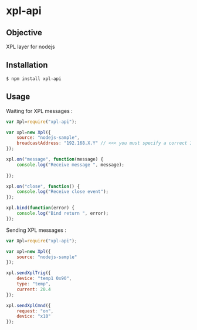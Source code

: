 # xpl-api

## Objective

XPL layer for nodejs

## Installation

    $ npm install xpl-api

## Usage

Waiting for XPL messages :
```javascript
var Xpl=require("xpl-api");

var xpl=new Xpl({
	source: "nodejs-sample",
	broadcastAddress: "192.168.X.Y" // <<< you must specify a correct IP
});

xpl.on("message", function(message) {
	console.log("Receive message ", message);
	
});

xpl.on("close", function() {
	console.log("Receive close event");
});

xpl.bind(function(error) {
	console.log("Bind return ", error);
});
```

Sending XPL messages :
```javascript
var Xpl=require("xpl-api");

var xpl=new Xpl({
	source: "nodejs-sample"
});

xpl.sendXplTrig({
	device: "temp1 0x90",
	type: "temp",
	current: 20.4
});

xpl.sendXplCmnd({
	request: "on",
	device: "x10"
});
```
 